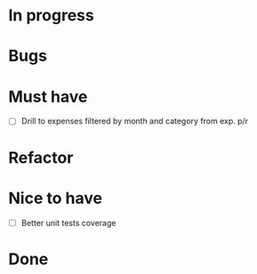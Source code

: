 # In progress

# Bugs

# Must have

- [ ] Drill to expenses filtered by month and category from exp. p/r

# Refactor

# Nice to have

- [ ] Better unit tests coverage

# Done
